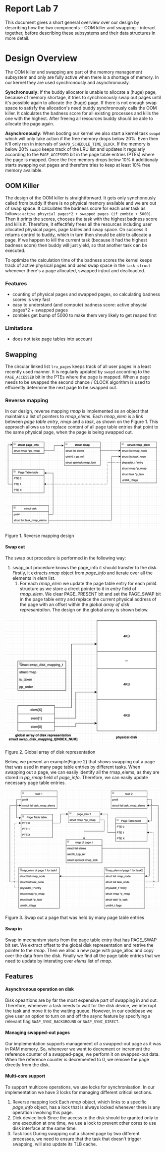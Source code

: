 # Report Lab 7
This document gives a short general overview over our design by describing how the two components - OOM killer and swapping - interact together, before describing these subsystems and their data structures in more detail.

# Design Overview
The OOM killer and swapping are part of the memory management subsystem and only are fully active when there is a shortage of memory. In our kernel they are used synchronously and asynchronously. 

**Synchronously:** If the buddy allocator is unable to allocate a (huge) page, because of memory shortage, it tries to synchronously swap out pages until it's possible again to allocate the (huge) page. If there is not enough swap space to satisfy the allocation's need buddy synchronously calls the OOM killer. It calculates the badness score for all existing processes and kills the one with the highest. After freeing all resources buddy should be able to allocate the page again.

**Asynchronously:** When booting our kernel we also start a kernel task `swapd` which will only take action if the free memory drops below 20%. Even then it'll only run in intervals of `SWAPD_SCHEDULE_TIME_BLOCK`. If the memory is below 20% `swapd` keeps track of the LRU list and updates it regularly according to the `PAGE_ACCESSED` bit in the page table entries (PTEs) where the page is mapped. Once the free memory drops below 10% it additionaly starts swapping out pages and therefore tries to keep at least 10% free memory available.

## OOM Killer
The design of the OOM killer is straightforward. It gets only synchonously called from buddy if there is no physical memory available and we are out of swap space. It calculates the badness score for each user task as follows: `active phsycial pages*2 + swapped pages (if zombie + 5000)`. Then it prints the scores, chooses the task with the highest badness score and kills it. Therefore, it effectifely frees all the resources including user allocated physical pages, page tables and swap space. On success it returns control to buddy, which in turn then should be able to allocate a page. If we happen to kill the current task (because it had the highest badness score) then buddy will just yield, so that another task can be executed.

To optimize the calculation time of the badness scores the kernel keeps track of active physical pages and used swap space in the `task struct` whenever there's a page allocated, swapped in/out and dealloacted.

### Features
- counting of physical pages and swapped pages, so calculating badness scores is very fast
- easy to understand (and compute) badness score: active phsycial pages*2 + swapped pages
- zombies get bump of 5000 to make them very likely to get reaped first

### Limitations
- does not take page tables into account

## Swapping

The circular linked list `lru_pages` keeps track of all user pages in a least recently used manner. It is regularly updated by `swapd` according to the `PAGE_ACCESSED` bit in the PTEs where the page is mapped. When a page needs to be swapped the second chance / CLOCK algorithm is used to efficiently determine the next page to be swapped out. 



### Reverse mapping

In our design, reverse mapping *rmap* is implemented as an object that maintains a list of pointers to *rmap_elem*s. Each *rmap_elem* is a link between *page table entry*, *rmap* and a *task*, as shown on the Figure 1. This approach allows us to replace content of all page table entries that point to the same physical page, when the page is being swapped out. 

![design](report_images/design.png)

Figure 1. Reverse mapping design

#### Swap out

The swap out procedure is performed in the following way:

1. swap_out procedure knows the page_info it should transfer to the disk. Firstly, it extracts *rmap* object from *page_info* and iterate over all the elements in *elem* list.
   1. For each *rmap_elem* we update the page table entry for each pml4 structure as we store a direct pointer to it in *entry* field of *rmap_elem*. We clear PAGE_PRESENT bit and set the PAGE_SWAP bit in the page table entry and replace the current physical address of the page with an offset within the *global array of disk representation*. The design on the global array is shown below.

![phys](report_images/phys.png)

Figure 2. Global array of disk representation

Below, we present an example(Figure 2) that shows swapping out a page that was used in many page table entries by different tasks. When swapping out a page, we can easily identify all the rmap_elems, as they are stored in *pp_rmap* field of *page_info*. Therefore, we can easily update necessary page table entries.

![ex1](report_images/ex1.png)

Figure 3. Swap out a page that was held by many page table entries

#### Swap in

Swap in mechanism starts from the page table entry that has PAGE_SWAP bit set. We extract offset to the global disk representation and retrive the pointer to the *rmap*. Then we alloc a new page with page_alloc and copy over the data from the disk. Finally we find all the page table entries that we need to update by interating over *elems* list of *rmap*.



## Features

#### Asynchronous operation on disk

Disk opeartions are by far the most expensive part of swapping in and out. Therefore, whenever a task needs to wait for the disk device, we interrupt the task and move it to the waiting queue. However, in our codebase we give user an option to turn on and off the async feature by specifying a relevant flag `SWAP_SYNC_BACKGROUND` or `SWAP_SYNC_DIRECT`.



#### Managing swapped-out pages

Our implementation supports management of a swapped-out page as it was in RAM memory. So, whenever we want to decrement or increment  the reference counter of a swapped-page, we perform it on swapped-out data. When the reference counter is decremented to 0, we remove the page directly from the disk.



#### Multi-core support

To support multicore operations, we use locks for synchronisation. In our implementation we have 3 locks for managing different critical sections.

1. Reverse mapping lock
   Each *rmap* object, which links to a specific *page_info* object, has a lock that is always locked whenever there is any operation involving this page.
2. Dick device lock
   Since the access to the disk should be granted only to one execution at one time, we use a lock to prevent other cores to use disk interface at the same time.
3. Task lock
   During swapping out a shared page by two different processes, we need to ensure that the task that doesn't trigger swapping, will also update its TLB cache.





